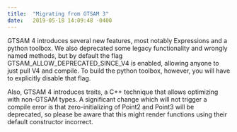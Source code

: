 ```yaml
---
title:  "Migrating from GTSAM 3"
date:   2019-05-18 14:09:48 -0400
---
```


GTSAM 4 introduces several new features, most notably Expressions and a python toolbox. We also deprecated some legacy functionality and wrongly named methods, but by default the flag GTSAM_ALLOW_DEPRECATED_SINCE_V4 is enabled, allowing anyone to just pull V4 and compile. To build the python toolbox, however, you will have to explicitly disable that flag.

Also, GTSAM 4 introduces traits, a C++ technique that allows optimizing with non-GTSAM types. A significant change which will not trigger a compile error is that zero-initializing of Point2 and Point3 will be deprecated, so please be aware that this might render functions using their default constructor incorrect.

